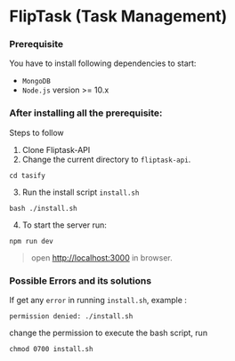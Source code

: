 
# FlipTask (Task Management)

### Prerequisite
You have to install following dependencies to start:

- `MongoDB`
- `Node.js` version >= 10.x

### After installing all the prerequisite:

Steps to follow

1.  Clone Fliptask-API
2.  Change the current directory to `fliptask-api`.
```
cd tasify
```
3. Run the install script `install.sh`
```
bash ./install.sh
```
4. To start the server run:
```
npm run dev 
```

> open <http://localhost:3000> in browser.

### Possible Errors and its solutions
If get any `error` in running `install.sh`,  example : 
```
permission denied: ./install.sh
```
change the permission to execute the bash script, run
```
chmod 0700 install.sh
```

